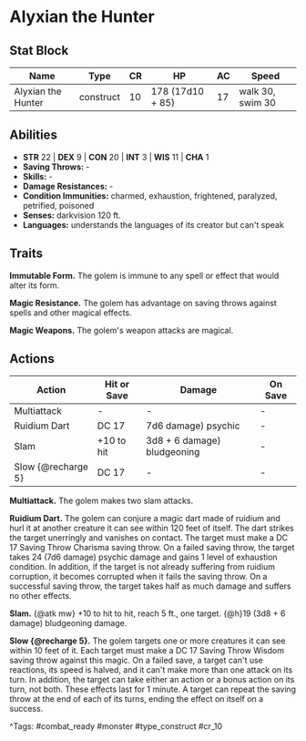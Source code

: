 # Alyxian the Hunter

## Stat Block

| Name | Type | CR | HP | AC | Speed |
|------|------|----|----|----|-------|
| Alyxian the Hunter | construct | 10 | 178 (17d10 + 85) | 17 | walk 30, swim 30 |

## Abilities

- **STR** 22 | **DEX** 9 | **CON** 20 | **INT** 3 | **WIS** 11 | **CHA** 1
- **Saving Throws:** -  
- **Skills:** -  
- **Damage Resistances:** -  
- **Condition Immunities:** charmed, exhaustion, frightened, paralyzed, petrified, poisoned  
- **Senses:** darkvision 120 ft.  
- **Languages:** understands the languages of its creator but can't speak

## Traits

**Immutable Form.** The golem is immune to any spell or effect that would alter its form.

**Magic Resistance.** The golem has advantage on saving throws against spells and other magical effects.

**Magic Weapons.** The golem's weapon attacks are magical.


## Actions

| Action | Hit or Save | Damage | On Save |
|--------|--------------|--------|----------|
| Multiattack | - | - | - |
| Ruidium Dart | DC 17 | 7d6 damage) psychic | - |
| Slam | +10 to hit | 3d8 + 6 damage) bludgeoning | - |
| Slow {@recharge 5} | DC 17 | - | - |

**Multiattack.** The golem makes two slam attacks.

**Ruidium Dart.** The golem can conjure a magic dart made of ruidium and hurl it at another creature it can see within 120 feet of itself. The dart strikes the target unerringly and vanishes on contact. The target must make a DC 17 Saving Throw Charisma saving throw. On a failed saving throw, the target takes 24 (7d6 damage) psychic damage and gains 1 level of exhaustion condition. In addition, if the target is not already suffering from ruidium corruption, it becomes corrupted when it fails the saving throw. On a successful saving throw, the target takes half as much damage and suffers no other effects.

**Slam.** {@atk mw} +10 to hit to hit, reach 5 ft., one target. {@h}19 (3d8 + 6 damage) bludgeoning damage.

**Slow {@recharge 5}.** The golem targets one or more creatures it can see within 10 feet of it. Each target must make a DC 17 Saving Throw Wisdom saving throw against this magic. On a failed save, a target can't use reactions, its speed is halved, and it can't make more than one attack on its turn. In addition, the target can take either an action or a bonus action on its turn, not both. These effects last for 1 minute. A target can repeat the saving throw at the end of each of its turns, ending the effect on itself on a success.


^Tags: #combat_ready #monster #type_construct #cr_10